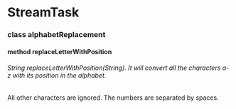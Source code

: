 # StreamTask
### class alphabetReplacement
#### method replaceLetterWithPosition
###### String replaceLetterWithPosition(String). It will convert all the characters a-z with its position in the alphabet.
All other characters are ignored. The numbers are separated by spaces.

